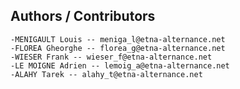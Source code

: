 Authors / Contributors
----------------------

	-MENIGAULT Louis -- meniga_l@etna-alternance.net
	-FLOREA Gheorghe -- florea_g@etna-alternance.net
	-WIESER Frank -- wieser_f@etna-alternance.net
	-LE MOIGNE Adrien -- lemoig_a@etna-alternance.net
	-ALAHY Tarek -- alahy_t@etna-alternance.net
